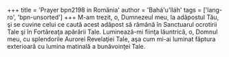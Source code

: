 +++
title = 'Prayer bpn2198 in România'
author = 'Bahá'u'lláh'
tags = ['lang-ro', 'bpn-unsorted']
+++
M-am trezit, o, Dumnezeul meu,
la adăpostul Tău, şi se cuvine celui ce caută acest adăpost să rămână în Sanctuarul ocrotirii Tale şi în Fortăreaţa apărării Tale. Luminează-mi fiinţa lăuntrică, o, Domnul meu, cu splendorile Aurorei Revelaţiei Tale, aşa cum mi-ai luminat făptura exterioară cu lumina matinală a bunăvoinţei Tale.
